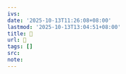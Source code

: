 ```yaml
---
ivs:
date: '2025-10-13T11:26:08+08:00'
lastmod: '2025-10-13T13:04:51+08:00'
title: 󰍬
url: 󰍬
tags: []
src:
note:
---
```

